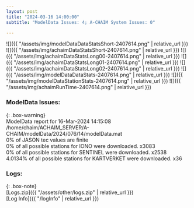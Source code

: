 ```yaml
---
layout: post
title: "2024-03-16 14:00:00"
subtitle: "ModelData Issues: 4; A-CHAIM System Issues: 0"

---
```


![]({{ "/assets/img/modelDataDataStatsShort-2407614.png" | relative_url }})
![]({{ "/assets/img/achaimDataStatsShort-2407614.png" | relative_url }})
![]({{ "/assets/img/achaimDataStatsLong00-2407614.png" | relative_url }})
![]({{ "/assets/img/achaimDataStatsLong01-2407614.png" | relative_url }})
![]({{ "/assets/img/achaimDataStatsLong02-2407614.png" | relative_url }})
![]({{ "/assets/img/modelDataDataStats-2407614.png" | relative_url }})
![]({{ "/assets/img/modelDataStationStats-2407614.png" | relative_url }})
![]({{ "/assets/img/achaimRunTime-2407614.png" | relative_url }})


### ModelData Issues:  
  
{: .box-warning}  
 ModelData report for 16-Mar-2024 14:15:08   
 /home/chaim/ACHAIM_SERVER/A-CHAIM/modelData/2024/076/14/modelData.mat   
 0% of JASON tec values are finite   
 0% of all possible stations for IONO were downloaded. x3083   
 0% of all possible stations for SENTINEL were downloaded. x2538   
 4.0134% of all possible stations for KARTVERKET were downloaded. x36   
  


### Logs:  
  
{: .box-note}  
[Logs.zip]({{ "/assets/other/logs.zip" | relative_url }})  
[Log Info]({{ "/logInfo" | relative_url }})  
